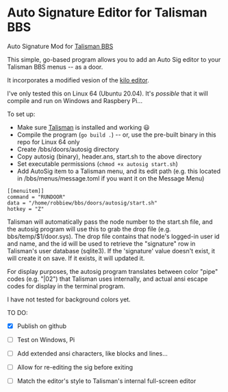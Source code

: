 # Auto Signature Editor for Talisman BBS
Auto Signature Mod for [Talisman BBS](https://talismanbbs.com/)

This simple, go-based program allows you to add an Auto Sig editor to your Talisman BBS menus -- as a door. 

It incorporates a modified vesion of the [kilo editor](https://github.com/bediger4000/kilo-in-go). 

I've only tested this on Linux 64 (Ubuntu 20.04). It's *possible* that it will compile and run on Windows and Raspbery Pi...

To set up:

- Make sure [Talisman](https://talismanbbs.com/) is installed and working 😃
- Compile the program (`go build .`) -- or, use the pre-built binary in this repo for Linux 64 only
- Create /bbs/doors/autosig directory
- Copy autosig (binary), header.ans, start.sh to the above directory
- Set executable permissions (`chmod +x autosig start.sh`)
- Add AutoSig item to a Talisman menu, and its edit path (e.g. this located in /bbs/menus/message.toml if you want it on the Message Menu)

```
[[menuitem]]
command = "RUNDOOR"
data = "/home/robbiew/bbs/doors/autosig/start.sh"
hotkey = "Z"
```

Talisman will automatically pass the node number to the start.sh file, and the autosig program will use this to grab the drop file (e.g. bbs/temp/$1/door.sys). The drop file contains that node's logged-in user id and name, and the id will be used to retrieve the "signature" row in Talisman's user database (sqlite3). If the 'signature' value doesn't exist, it will create it on save. If it exists, it will updated it.

For display purposes, the autosig program translates between color "pipe" codes (e.g. "|02") that Talisman uses internally, and actual ansi escape codes for display in the terminal program.

I have not tested for background colors yet.

TO DO:
- [x] Publish on github
- [ ] Test on Windows, Pi
- [ ] Add extended ansi characters, like blocks and lines...
- [ ] Allow for re-editing the sig before exiting
- [ ] Match the editor's style to Talisman's internal full-screen editor

